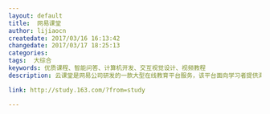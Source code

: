 ```yaml
---
layout: default
title:  网易课堂
author: lijiaocn
createdate: 2017/03/16 16:13:42
changedate: 2017/03/17 18:25:13
categories:
tags:  大综合
keywords: 优质课程、智能问答、计算机开发、交互视觉设计、视频教程
description: 云课堂是网易公司研发的一款大型在线教育平台服务，该平台面向学习者提供海量免费、优质课程，创新的个性化学习体验，自由开放的交流互动环境。继网易公开课后，云课堂是网易公司在教育领域的又一重量级产品。 

link: http://study.163.com/?from=study

---
```

